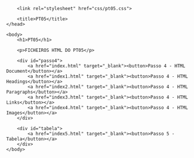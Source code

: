 <!DOCTYPE html>

<html lang="pt">
    <head>
        <meta charset="UTF-8">
        <meta name="viewport" content="width=device-width, initial-scale=1.0">

        <link rel="stylesheet" href="css/pt05.css">

        <title>PT05</title>
    </head>

    <body>
        <h1>PT05</h1>

        <p>FICHEIROS HTML DO PT05</p>

        <div id="passo4">
            <a href="index.html" target="_blank"><button>Passo 4 - HTML Document</button></a>
            <a href="index1.html" target="_blank"><button>Passo 4 - HTML Headings</button></a>
            <a href="index2.html" target="_blank"><button>Passo 4 - HTML Paragraphs</button></a>
            <a href="index3.html" target="_blank"><button>Passo 4 - HTML Links</button></a>
            <a href="index4.html" target="_blank"><button>Passo 4 - HTML Images</button></a>
        </div>

        <div id="tabela">
            <a href="index5.html" target="_blank"><button>Passo 5 - Tabela</button></a>
        </div>
    </body>
</html>

